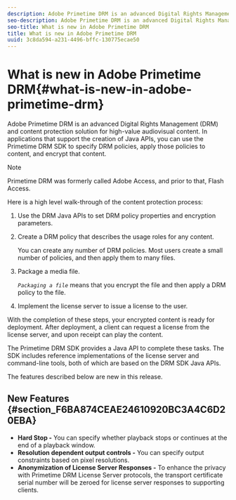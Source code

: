 ```yaml
---
description: Adobe Primetime DRM is an advanced Digital Rights Management (DRM) and content protection solution for high-value audiovisual content. In applications that support the creation of Java APIs, you can use the Primetime DRM SDK to specify DRM policies, apply those policies to content, and encrypt that content.
seo-description: Adobe Primetime DRM is an advanced Digital Rights Management (DRM) and content protection solution for high-value audiovisual content. In applications that support the creation of Java APIs, you can use the Primetime DRM SDK to specify DRM policies, apply those policies to content, and encrypt that content.
seo-title: What is new in Adobe Primetime DRM
title: What is new in Adobe Primetime DRM
uuid: 3c8da594-a231-4496-bffc-130775ecae50
---
```


# What is new in Adobe Primetime DRM{#what-is-new-in-adobe-primetime-drm}

Adobe Primetime DRM is an advanced Digital Rights Management (DRM) and content protection solution for high-value audiovisual content. In applications that support the creation of Java APIs, you can use the Primetime DRM SDK to specify DRM policies, apply those policies to content, and encrypt that content.

>[!NOTE]
>
>Primetime DRM was formerly called Adobe Access, and prior to that, Flash Access.

Here is a high level walk-through of the content protection process:

1. Use the DRM Java APIs to set DRM policy properties and encryption parameters. 
1. Create a DRM policy that describes the usage roles for any content.

   You can create any number of DRM policies. Most users create a small number of policies, and then apply them to many files. 
1. Package a media file.

   *`Packaging a file`* means that you encrypt the file and then apply a DRM policy to the file. 
1. Implement the license server to issue a license to the user.

With the completion of these steps, your encrypted content is ready for deployment. After deployment, a client can request a license from the license server, and upon receipt can play the content.

The Primetime DRM SDK provides a Java API to complete these tasks. The SDK includes reference implementations of the license server and command-line tools, both of which are based on the DRM SDK Java APIs.

The features described below are new in this release.

## New Features {#section_F6BA874CEAE24610920BC3A4C6D20EBA}

* **Hard Stop -** You can specify whether playback stops or continues at the end of a playback window. 
* **Resolution dependent output controls -** You can specify output constraints based on pixel resolutions. 
* **Anonymization of License Server Responses -** To enhance the privacy with Primetime DRM License Server protocols, the transport certificate serial number will be zeroed for license server responses to supporting clients.

